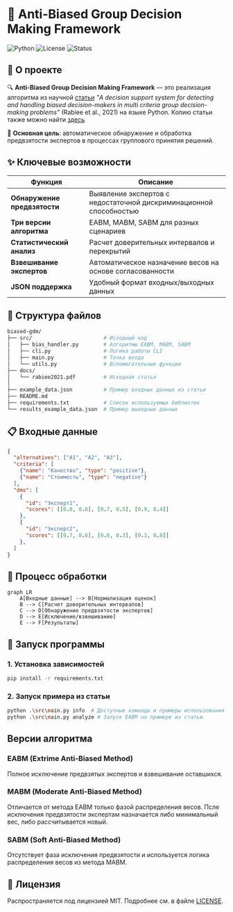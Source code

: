 # 🎯 Anti-Biased Group Decision Making Framework

![Python](https://img.shields.io/badge/Python-3.11%2B-blue?logo=python)
![License](https://img.shields.io/badge/License-MIT-green)
![Status](https://img.shields.io/badge/Status-Production%20Ready-success)

## 📖 О проекте

🔍 **Anti-Biased Group Decision Making Framework** — это реализация алгоритма из научной [статьи](https://sci-hub.ru/https://doi.org/10.1016/j.eswa.2021.114597) *"A decision support system for detecting and handling biased decision-makers in multi criteria group decision-making problems"* (Rabiee et al., 2021) на языке Python. Копию статьи также можно найти [здесь](./docs/rabiee2021.pdf)

🚀 **Основная цель**: автоматическое обнаружение и обработка предвзятости экспертов в процессах группового принятия решений.

## ✨ Ключевые возможности

| Функция | Описание |
|---------|-----------|
| **Обнаружение предвзятости** | Выявление экспертов с недостаточной дискриминационной способностью |
| **Три версии алгоритма** | EABM, MABM, SABM для разных сценариев |
| **Статистический анализ** | Расчет доверительных интервалов и перекрытий |
| **Взвешивание экспертов** | Автоматическое назначение весов на основе согласованности |
| **JSON поддержка** | Удобный формат входных/выходных данных |

## 📂 Структура файлов

```bash
biased-gdm/
├── src/                       # Исходный код
│   ├── bias_handler.py        # Алгоритмы EABM, MABM, SABM
│   ├── cli.py                 # Логика работы CLI
│   ├── main.py                # Точка входа
│   └── utils.py               # Вспомогательные функции 
├── docs/
│   └── rabiee2021.pdf         # Исходная статья
│
├── example_data.json          # Пример входных данных из статьи
├── README.md
├── requirements.txt           # Список используемых библиотек
└── results_example_data.json  # Пример выходных данных
```

## 📋 Входные данные

```json
{
  "alternatives": ["A1", "A2", "A3"],
  "criteria": [
    {"name": "Качество", "type": "positive"},
    {"name": "Стоимость", "type": "negative"}
  ],
  "dms": [
    {
      "id": "Эксперт1",
      "scores": [[0.8, 0.6], [0.7, 0.5], [0.9, 0.4]]
    },
    {
      "id": "Эксперт2",
      "scores": [[0.7, 0.6], [0.6, 0.3], [0.3, 0.8]]
    },
  ]
}
```

## 🔄 Процесс обработки

```mermaid
graph LR
    A[Входные данные] --> B[Нормализация оценок]
    B --> C[Расчет доверительных интервалов]
    C --> D[Обнаружение предвзятости экспертов]
    D --> E[Исключение/взвешивание]
    E --> F[Результаты]
```

## 🚀 Запуск программы

### 1. Установка зависимостей

```bash
pip install -r requirements.txt
```

### 2. Запуск примера из статьи

```bash
python .\src\main.py info  # Доступные команды и примеры использования
python .\src\main.py analyze # Запуск EABM на примере из статьи
```

## Версии алгоритма

### EABM (Extrime Anti-Biased Method)

Полное исключение предвзятых экспертов и взвешивание оставшихся.

### MABM (Moderate Anti-Biased Method)

Отличается от метода EABM только фазой распределения весов. Псле исключения предвзятости экспертам назначается либо минимальный вес, либо рассчитывается новый.

### SABM (Soft Anti-Biased Method)

Отсутствует фаза исключения предвзятости и используется логика распределения весов из метода MABM.

## 📄 Лицензия

Распространяется под лицензией MIT. Подробнее см. в файле [LICENSE](./LICENSE).
